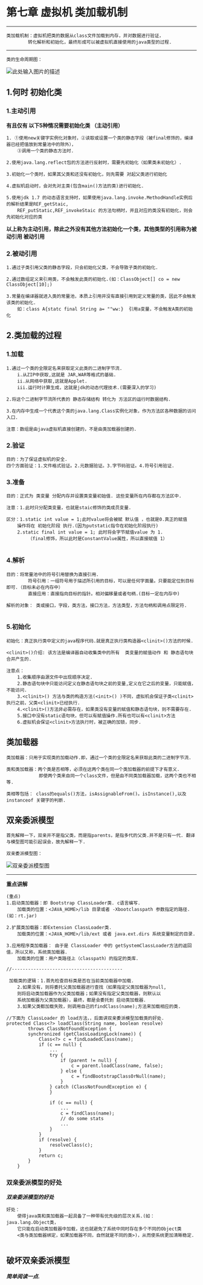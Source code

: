 ﻿# 第七章 虚拟机 类加载机制


---

    类加载机制：虚拟机把类的数据从class文件加载到内存，并对数据进行验证，
            转化解析和初始化，最终形成可以被虚拟机直接使用的java类型的过程.

---
    类的生命周期图：
 
![此处输入图片的描述][1]


## 1.何时 初始化类

### 1.主动引用
**有且仅有 以下5种情况需要初始化类 （主动引用）**

```
1. ①使用new关键字实例化对象时，②读取或设置一个类的静态字段（被final修饰的，编译器已经把值放到常量池中的除外），
    ③调用一个类的静态方法时.

2.使用java.lang.reflect包的方法进行反射时，需要先初始化（如果类未初始化）.

3.初始化一个类时，如果其父类和还没有初始化，则先需要 对起父类进行初始化

4.虚拟机启动时，会对先对主类(包含main()方法的类)进行初始化.

5.使用jdk 1.7 的动态语言支持时，如果使用java.lang.invoke.MethodHandle实例后的解析结果是REF_getStaic,
    REF_putStatic,REF_invokeStaic 的方法句柄时，并且对应的类没有初始化，则会先初始化对应的类

```

**以上称为主动引用，除此之外没有其他方法初始化一个类，其他类型的引用称为被动引用 被动引用**

### 2.被动引用

```
1.通过子类引用父类的静态字段，只会初始化父类，不会导致子类的初始化.

2.通过数组定义来引用类，不会触发此类的初始化.(如：ClassObject[] co = new ClassObject[10];)

3.常量在编译器就进入类的常量池，本质上引用并没有直接引用到定义常量的类，因此不会触发该类的初始化.
    如：class A{statc final String a= ""ww:}  引用a变量，不会触发A类的初始化

```


## 2.类加载的过程

### 1.加载
```
1.通过一个类的全限定名来获取定义此类的二进制字节流.
    i.从ZIP中获取,这就是 JAR,WAR等格式的基础.
    ii.从网络中获取,这就是Applet.
    iii.运行时计算生成，这就是jdk的动态代理技术.(需要深入的学习)
    
2.将这个二进制字节流所代表的 静态存储结构 转化为 方法区的运行时数据结构.

3.在内存中生成一个代表这个类的java.lang.Class实例化对象，作为方法区各种数据的访问入口.

注意：数组是由java虚拟机直接创建的，不是由类加载器创建的.
```

### 2.验证
```
目的：为了保证虚拟机的安全.
四个方面验证：1.文件格式验证。2.元数据验证。3.字节码验证。4.符号引用验证.
```

### 3.准备
```
目的：正式为 类变量 分配内存并设置类变量初始值. 这些变量所在内存都在方法区中.

注意：1.此时只分配类变量，也就是staic修饰的类成员变量.

区分：1.static int value = 1;此时value将会被赋 默认值 ，也就是0.真正的赋值
    操作将在 初始化阶段 执行.(因为putstatic指令在初始化阶段执行)
    2.static final int value = 1; 此时将会字节赋值value 为 1.
        （final修饰，所以此时是ConstantValue属性，所以直接赋值 1）
    
```

### 4.解析
```
目的：将常量池中的符号引用替换为直接引用.
        符号引用：一组符号用于描述所引用的目标，可以是任何字面量。只要能定位到目标即可.（目标未必在内存中）
        直接应用：直接指向目标的指针。相对偏移量或者句柄.(目标一定在内存中)

解析的对象： 类或接口，字段，类方法，接口方法，方法类型，方法句柄和调用点限定符.
    
```

### 5.初始化
```
初始化：真正执行类中定义的java程序代码.就是真正执行类构造器<clinit>()方法的时候.

<clinit>()介绍: 该方法是编译器自动收集类中的所有  类变量的赋值动作 和 静态语句块 合并产生的.

注意点：        
    1.收集顺序由源文件中出现顺序决定.
    2.静态语句块中只能访问定义在静态语句块之前的变量,定义在它之后的变量，只能赋值，不能访问.
    3.<clinit>() 方法与类的构造方法(<init>() )不同，虚拟机会保证子类<clinit>执行之前，父类<clinit>已经执行. 
    4.<clinit>()方法非必需存在，如果类没有变量的赋值和静态语句块，则不需要存在.
    5.接口中没有static语句块，但可以有赋值操作.所有也可以有<clinit>方法
    6.虚拟机会保证<clinit>方法执行时，被正确的加锁，同步.
```

## 类加载器
```
类加载器：只用于实现类的加载动作.即，通过一个类的全限定名来获取此类的二进制字节流.

类和类加载器：两个类是否相等，必须在这两个类在同一个类加载器的前提下才有意义.
            即使两个类来自同一个class文件，但是由不同类加载器加载，这两个类也不相等.

类相等包括： class的equals()方法，isAssignableFrom()。isInstance(),以及 instanceof 关键字的判断.
```


## 双亲委派模型
    首先解释一下，双亲并不是指父类，而是指parents，是指多代的父类.并不是只有一代. 翻译与模型图可能引起误会，故先解释一下.
    
    双亲委派模型图：
![双亲委派模型图][2]

---


**重点讲解**
```
(重点)
1.启动类加载器：即 Bootstrap ClassLoader类. c语言编写.
    加载类的位置：<JAVA_HOME>/lib 目录或者 -Xbootclasspath 参数指定的路径.(如：rt.jar)
    
2.扩展类加载器：即Extension ClassLoader类.
    加载类的位置：<JAVA_HOME>/lib/ext 或者 java.ext.dirs 系统变量制定的目录.
    
3.应用程序类加载器： 由于是 ClassLoader 中的 getSystemClassLoader方法的返回值，所以又称，系统类加载器.
    加载类的位置：用户类路径上（classpath）的指定的类库.
    
//-----------------------------------------    

 加载类的逻辑：1.首先检查目标类是否在当前类加载器中加载.
    2.如果没有，则将委托父类加载器进行查找（如果指定父类加载器为null,
    则将启动类加载器作为父类加载器；如果没有指定父类加载器，则默认以
    系统加载器为父类加载器），最终，都是会委托到 启动类加载器.
    3.如果父类都加载失败，则调用自己的findClass(name);方法来加载相应的类.
    
//下面为 ClassLoader 的 load方法，，后面讲双亲委派模型加载类的好处.
protected Class<?> loadClass(String name, boolean resolve)
        throws ClassNotFoundException {
        synchronized (getClassLoadingLock(name)) {
            Class<?> c = findLoadedClass(name);
            if (c == null) {
                ...
                try {
                    if (parent != null) {
                        c = parent.loadClass(name, false);
                    } else {
                        c = findBootstrapClassOrNull(name);
                    }
                } catch (ClassNotFoundException e) {
                }

                if (c == null) {
                    ...
                    c = findClass(name);
                    // do some stats
                    ...
                }
            }
            if (resolve) {
                resolveClass(c);
            }
            return c;
        }
    }

```

### 双亲委派模型的好处
***双亲委派模型的好处***

```
好处：
    使得java类和类加载器一起具备了一种带有优先级的层次关系.(如：java.lang.Object类，
    它只能在启动类加载器中加载，这也就避免了系统中同时存在多个不同的Object类
    <类与类加载器绑定，如果加载器不同，自然就是不同的类>)，从而使系统更加清晰稳定.
    
```

## 破坏双亲委派模型
***简单阅读一点.***























  [1]: https://upload-images.jianshu.io/upload_images/2843224-eef72dbf8b663012.png?imageMogr2/auto-orient/strip%7CimageView2/2/w/633
  [2]: https://upload-images.jianshu.io/upload_images/4491294-8edc15f60a58bd0b.png?imageMogr2/auto-orient/strip%7CimageView2/2/w/468